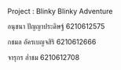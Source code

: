 Project : Blinky Blinky Adventure


อนุชนา ปัญญาประดิษฐ์ 6210612575


กชมล อัครเบญจสิริ 6210612666


จารุกร ล่ำชม 6210612708
